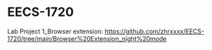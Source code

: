 # EECS-1720
Lab Project 1_Browser extension:
https://github.com/zhrxxxx/EECS-1720/tree/main/Browser%20Extension_night%20mode

